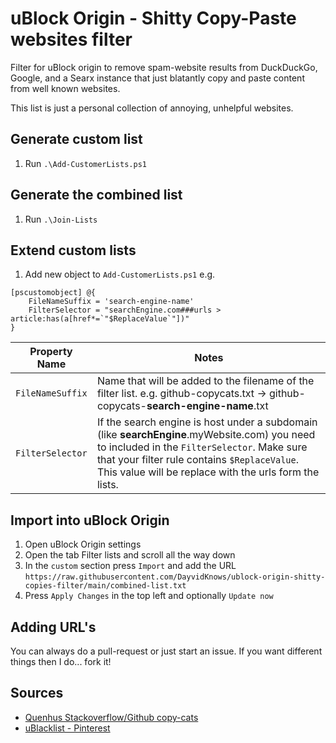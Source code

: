 # uBlock Origin - Shitty Copy-Paste websites filter

Filter for uBlock origin to remove spam-website results from DuckDuckGo, Google, and a Searx instance that just blatantly copy and paste content from well known websites.

This list is just a personal collection of annoying, unhelpful websites.

## Generate custom list

1. Run `.\Add-CustomerLists.ps1`

## Generate the combined list

1. Run `.\Join-Lists`

## Extend custom lists

1. Add new object to `Add-CustomerLists.ps1` e.g.

```
[pscustomobject] @{
    FileNameSuffix = 'search-engine-name'
    FilterSelector = "searchEngine.com###urls > article:has(a[href*=`"$ReplaceValue`"])" 
}
``` 

| Property Name    | Notes                                                                                                                                                                                                                                                 |
| ---------------- | ----------------------------------------------------------------------------------------------------------------------------------------------------------------------------------------------------------------------------------------------------- |
| `FileNameSuffix` | Name that will be added to the filename of the filter list. e.g. github-copycats.txt -> github-copycats-**search-engine-name**.txt                                                                                                                    |
| `FilterSelector` | If the search engine is host under a subdomain (like **searchEngine**.myWebsite.com) you need to included in the `FilterSelector`. Make sure that your filter rule contains `$ReplaceValue`. This value will be replace with the urls form the lists. |


## Import into uBlock Origin

1. Open uBlock Origin settings
2. Open the tab Filter lists and scroll all the way down
3. In the `custom` section press `Import` and add the URL `https://raw.githubusercontent.com/DayvidKnows/ublock-origin-shitty-copies-filter/main/combined-list.txt`
4. Press `Apply Changes` in the top left and optionally `Update now`

## Adding URL's 

You can always do a pull-request or just start an issue. If you want different things then I do... fork it!

## Sources

* [Quenhus Stackoverflow/Github copy-cats](https://gist.github.com/quenhus/6bd2c47e5780f726f0c96c0a2ee762a4)
* [uBlacklist - Pinterest](https://raw.githubusercontent.com/rjaus/ublacklist-pinterest/)